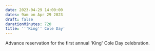 ```yaml
---
date: 2023-04-29 14:00:00
dates: 9am on Apr 29 2023
draft: false
durationMinutes: 720
title: '''King'' Cole Day'
---
```


Advance reservation for the first annual 'King' Cole Day celebration.